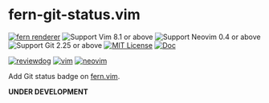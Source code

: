 # fern-git-status.vim

[![fern renderer](https://img.shields.io/badge/🌿%20fern-plugin-yellowgreen)](https://github.com/lambdalisue/fern.vim)
![Support Vim 8.1 or above](https://img.shields.io/badge/support-Vim%208.1%20or%20above-yellowgreen.svg)
![Support Neovim 0.4 or above](https://img.shields.io/badge/support-Neovim%200.4%20or%20above-yellowgreen.svg)
![Support Git 2.25 or above](https://img.shields.io/badge/support-Git%202.25%20or%20above-green.svg)
[![MIT License](https://img.shields.io/badge/license-MIT-blue.svg)](LICENSE)
[![Doc](https://img.shields.io/badge/doc-%3Ah%20fern--git--status-orange.svg)](doc/fern-git-status.txt)

[![reviewdog](https://github.com/lambdalisue/fern.vim/workflows/reviewdog/badge.svg)](https://github.com/lambdalisue/fern.vim/actions?query=workflow%3Areviewdog)
[![vim](https://github.com/lambdalisue/fern.vim/workflows/vim/badge.svg)](https://github.com/lambdalisue/fern.vim/actions?query=workflow%3Avim)
[![neovim](https://github.com/lambdalisue/fern.vim/workflows/neovim/badge.svg)](https://github.com/lambdalisue/fern.vim/actions?query=workflow%3Aneovim)

Add Git status badge on [fern.vim][].

**UNDER DEVELOPMENT**

[fern.vim]: https://github.com/lambdalisue/fern.vim
